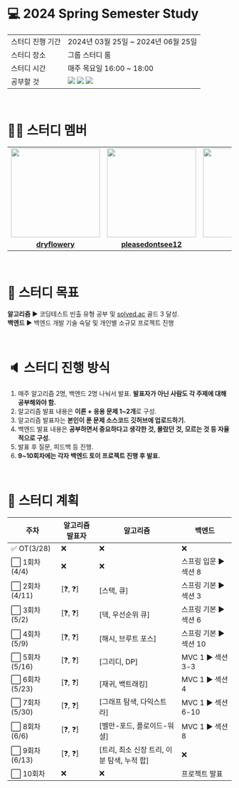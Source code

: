 # 💻 2024 Spring Semester Study
<table>
  <tr>
    <td>스터디 진행 기간</td>
    <td>2024년 03월 25일 ~ 2024년 06월 25일</td>
  </tr>
  <tr>
    <td>스터디 장소</td>
    <td>그룹 스터디 룸</td>
  </tr>
  <tr>
    <td>스터디 시간</td>
    <td>매주 목요일 16:00 ~ 18:00
  </tr>
  <tr>
    <td>공부할 것</td>
    <td><img src="https://img.shields.io/badge/java-%23ED8B00.svg?style=for-the-badge&logo=openjdk&logoColor=black">
        <img src="https://img.shields.io/badge/spring-6DB33F?style=for-the-badge&logo=spring&logoColor=black">
        <img src="https://img.shields.io/badge/algorithm-00BCB4?style=for-the-badge&logo=thealgorithms&logoColor=black">
    </td>
  </tr>
</table>

<br>

# 👨‍🎓 스터디 멤버

<table>
 <tr>
    <td align="center"><a href="https://github.com/dryflowery"><img src="https://avatars.githubusercontent.com/dryflowery" width="200px;" alt=""></a></td>
    <td align="center"><a href="https://github.com/pleasedontsee12"><img src="https://avatars.githubusercontent.com/pleasedontsee12" width="200px;" alt=""></a></td>
    <td align="center"><a href="https://github.com/deokh01"><img src="https://avatars.githubusercontent.com/deokh01" width="200px;" alt=""></a></td>
  </tr>
  <tr>
    <td align="center"><a href="https://github.com/dryflowery"><b>dryflowery</b></a></td>
    <td align="center"><a href="https://github.com/pleasedontsee12"><b>pleasedontsee12</b></a></td>
    <td align="center"><a href="https://github.com/deokh01"><b>deokh01</b></a></td>
  </tr>
</table>

<br>

# 💪 스터디 목표
**알고리즘** ▶️ 코딩테스트 빈출 유형 공부 및 [solved.ac](https://solved.ac/) 골드 3 달성.<br>
**백엔드** ▶️ 백엔드 개발 기술 숙달 및 개인별 소규모 프로젝트 진행

<br>

# 🔈 스터디 진행 방식
1. 매주 알고리즘 2명, 백엔드 2명 나눠서 발표. **발표자가 아닌 사람도 각 주제에 대해 공부해와야 함.**
2. 알고리즘 발표 내용은 **이론 + 응용 문제 1~2개**로 구성.
3. 알고리즘 발표자는 **본인이 푼 문제 소스코드 깃허브에 업로드하기.**
4. 백엔드 발표 내용은 **공부하면서 중요하다고 생각한 것, 몰랐던 것, 모르는 것 등 자율적으로 구성.**
5. 발표 후 질문, 피드백 등 진행.
6. **9~10회차에는 각자 백엔드 토이 프로젝트 진행 후 발표.**

<br>

# 📅 스터디 계획
|주차|알고리즘 발표자|알고리즘|백엔드|
|----|--------------|--------|---------|
|✅ OT(3/28)|❌|❌|❌|
|⬜ 1회차(4/4)|❌|❌|스프링 입문 ▶️ 섹션 8|
|⬜ 2회차(4/11)|[❓, ❓]|[스택, 큐]|스프링 기본 ▶️ 섹션 3|
|⬜ 3회차(5/2)|[❓, ❓]|[덱, 우선순위 큐]|스프링 기본 ▶️ 섹션 6|
|⬜ 4회차(5/9)|[❓, ❓]|[해시, 브루트 포스]|스프링 기본 ▶️ 섹션 10|
|⬜ 5회차(5/16)|[❓, ❓]|[그리디, DP]|MVC 1 ▶️ 섹션 3-3|
|⬜ 6회차(5/23)|[❓, ❓]|[재귀, 백트래킹]|MVC 1 ▶️ 섹션 4|
|⬜ 7회차(5/30)|[❓, ❓]|[그래프 탐색, 다익스트라]|MVC 1 ▶️ 섹션 6-10|
|⬜ 8회차(6/6)|[❓, ❓]|[벨만-포드, 플로이드-워셜]|MVC 1 ▶️ 섹션 8|
|⬜ 9회차(6/13)|[❓, ❓]|[트리, 최소 신장 트리, 이분 탐색, 누적 합]|❌|
|⬜ 10회차|❌|❌|프로젝트 발표|